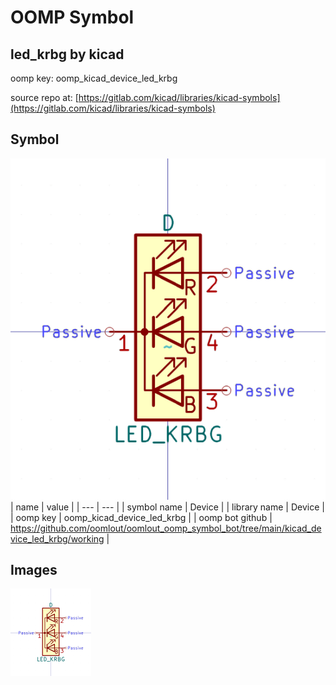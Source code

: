 # OOMP Symbol  
## led_krbg  by kicad  
  
oomp key: oomp_kicad_device_led_krbg  
  
source repo at: [https://gitlab.com/kicad/libraries/kicad-symbols](https://gitlab.com/kicad/libraries/kicad-symbols)  
## Symbol  
  
[![working.png](working_600.png)](working.png)  
| name | value | 
| --- | --- | 
| symbol name | Device | 
| library name | Device | 
| oomp key | oomp_kicad_device_led_krbg | 
| oomp bot github | https://github.com/oomlout/oomlout_oomp_symbol_bot/tree/main/kicad_device_led_krbg/working | 
## Images  
  
[![working.png](working_140.png)](working.png)  
